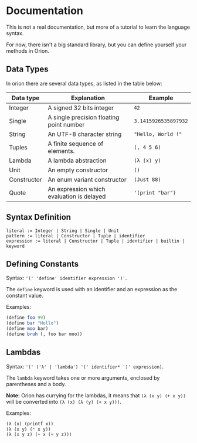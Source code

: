 Documentation
=============

This is not a real documentation, but more of a tutorial to learn the language syntax.

For now, there isn't a big standard library, but you can define yourself your methods in Orion.

Data Types
----------

In orion there are several data types, as listed in the table below:

| Data type | Explanation              | Example |
|-----------|--------------------------|---------|
|  Integer  | A signed 32 bits integer |   `42`  |
|  Single   | A single precision floating point number | `3.1415926535897932` |
|  String   | An UTF-8 character string | `"Hello, World !"` |
|  Tuples   | A finite sequence of elements. | `(, 4 5 6)` | 
|  Lambda   | A lambda abstraction | `(λ (x) y)` |
|   Unit    | An empty constructor | `()` |
|  Constructor | An enum variant constructor | `(Just 88)` |
|    Quote   | An expression which evaluation is delayed | `'(print "bar")` |

Syntax Definition
-----------------

```ebnf
literal := Integer | String | Single | Unit
pattern := literal | Constructor | Tuple | identifier
expression := literal | Constructor | Tuple | identifier | builtin | keyword
```

Defining Constants
------------------

Syntax: `'(' 'define' identifier expression ')'`.

The `define` keyword is used with an identifier and an expression as the constant value.

Examples: 
```scheme
(define foo 99)
(define bar "Hello")
(define moo bar)
(define bruh (, foo bar moo))
```

Lambdas
-------

Syntax: `'(' ('λ' | 'lambda') '(' identifier* ')' expression)`.

The `lambda` keyword takes one or more arguments, enclosed by parentheses and a body.

**Note:** Orion has currying for the lambdas, it means that `(λ (x y) (+ x y))` will be converted into `(λ (x) (λ (y) (+ x y)))`.

Examples: 
```scheme
(λ (x) (printf x))
(λ (x y) (* x y))
(λ (x y z) (+ x (+ y z)))
```
